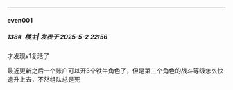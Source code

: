 ﻿
*****

####  even001  
##### 138#         楼主| 发表于 2025-5-2 22:56

才发现s1复活了

最近更新之后一个账户可以开3个铁牛角色了，但是第三个角色的战斗等级怎么快速升上去，不然组队总是死

